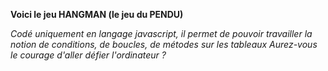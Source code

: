 **Voici le jeu HANGMAN (le jeu du PENDU)**

*Codé uniquement en langage javascript, il permet de pouvoir travailler la notion de conditions, de boucles, de métodes sur les tableaux*
*Aurez-vous le courage d'aller défier l'ordinateur ?*

